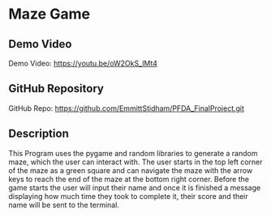 # Maze Game

## Demo Video
Demo Video: <https://youtu.be/oW2OkS_lMt4>

## GitHub Repository
GitHub Repo: <https://github.com/EmmittStidham/PFDA_FinalProject.git>

## Description
This Program uses the pygame and random libraries to generate a random maze, which the user can interact with. The user starts
in the top left corner of the maze as a green square and can navigate the maze with the arrow keys to reach the end of the
maze at the bottom right corner. Before the game starts the user will input their name and once it is finished a message displaying how much time they took to complete it, their score and their name will be sent to the terminal. 